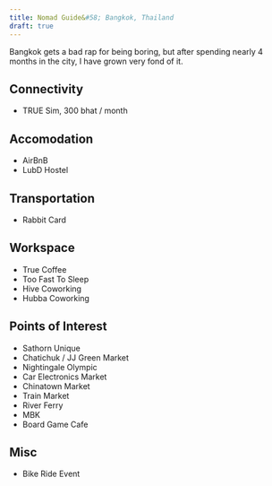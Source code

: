 ```yaml
---
title: Nomad Guide&#58; Bangkok, Thailand
draft: true
---
```


Bangkok gets a bad rap for being boring, but after spending nearly 4 months in the city, I have grown very fond of it.

## Connectivity
* TRUE Sim, 300 bhat / month


## Accomodation
* AirBnB
* LubD Hostel


## Transportation
* Rabbit Card


## Workspace
* True Coffee
* Too Fast To Sleep
* Hive Coworking
* Hubba Coworking


## Points of Interest
* Sathorn Unique
* Chatichuk / JJ Green Market
* Nightingale Olympic
* Car Electronics Market
* Chinatown Market
* Train Market
* River Ferry
* MBK
* Board Game Cafe


## Misc
* Bike Ride Event


